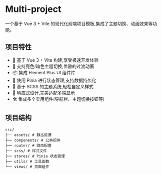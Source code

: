 # Multi-project

一个基于 Vue 3 + Vite 的现代化前端项目模板,集成了主题切换、动画效果等功能。

## 项目特性

- 🚀 基于 Vue 3 + Vite 构建,享受极速开发体验
- 🎨 支持亮色/暗色主题切换,优雅的过渡动画
- 📦 集成 Element Plus UI 组件库
- 💾 使用 Pinia 进行状态管理,支持数据持久化
- 🔄 基于 SCSS 的主题系统,轻松自定义样式
- 📱 响应式设计,完美适配多端显示
- 🛠 集成多个实用组件(导航栏、主题切换按钮等)

## 项目结构

```
src/
├── assets/ # 静态资源
├── components/ # 公共组件
├── router/ # 路由配置
├── scss/ # 样式文件
├── stores/ # Pinia 状态管理
├── utils/ # 工具函数
└── views/ # 页面组件
```
